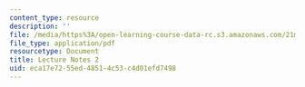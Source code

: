 ```yaml
---
content_type: resource
description: ''
file: /media/https%3A/open-learning-course-data-rc.s3.amazonaws.com/21m-385-interactive-music-systems-fall-2016/eca17e7255ed48514c53c4d01efd7498_MIT21M_385F16_L2.pdf
file_type: application/pdf
resourcetype: Document
title: Lecture Notes 2
uid: eca17e72-55ed-4851-4c53-c4d01efd7498
---
```

